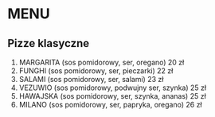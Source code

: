 # MENU

## Pizze klasyczne

1. MARGARITA (sos pomidorowy, ser, oregano) 20 zł
2. FUNGHI (sos pomidorowy, ser, pieczarki) 22 zł
3. SALAMI (sos pomidorowy, ser, salami) 23 zł
4. VEZUWIO (sos pomidorowy, podwujny ser, szynka) 25 zł
5. HAWAJSKA (sos pomidorowy, ser, szynka, ananas) 25 zł
6. MILANO (sos pomidorowy, ser, papryka, oregano) 26 zł
